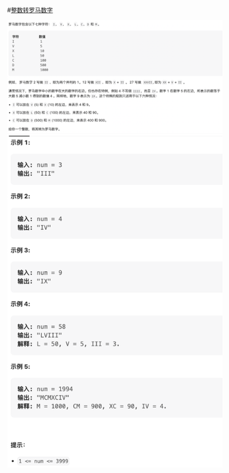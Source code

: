 #[整数转罗马数字](https://leetcode.cn/problems/integer-to-roman/)

<img src="./question1.jpg" alt="整数转罗马数字"/>
<img src="./question2.jpg" alt="整数转罗马数字"/>
